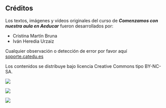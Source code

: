 ## Créditos

Los textos, imágenes y vídeos originales del curso de **_Comenzamos con nuestra aula en Aeducar_** fueron desarrollados por:

* Cristina Martín Bruna  
* Iván Heredia Urzaiz  

Cualquier observación o detección de error por favor aquí [soporte.catedu.es](http://soporte.catedu.es/)

Los contenidos se distribuye bajo licencia Creative Commons tipo BY-NC-SA.

![](https://catedu.gitbooks.io/faq-aularagon/content/assets/Educacion_color.gif)

![](https://catedu.gitbooks.io/faq-aularagon/content/assets/catedulogo.png)

![](https://catedu.gitbooks.io/faq-aularagon/content/assets/creative-commons-imagesBYSANC.png)

  


